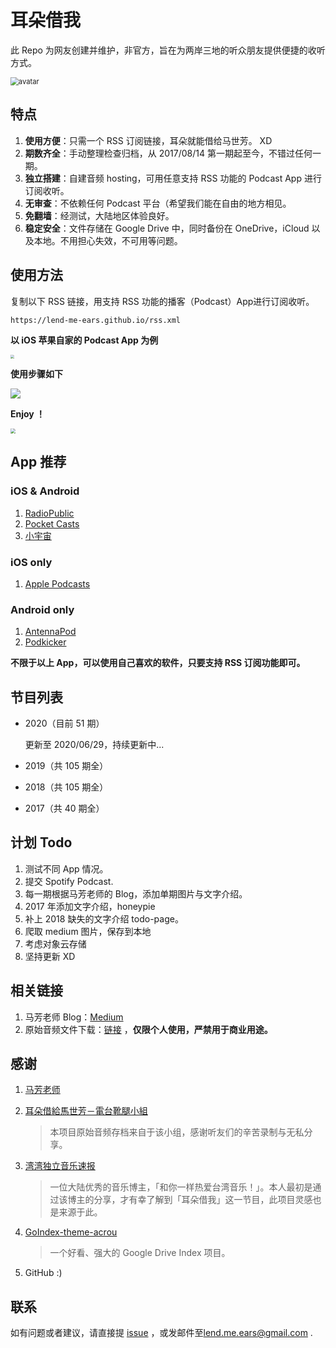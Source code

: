 # 耳朵借我

此 Repo 为网友创建并维护，非官方，旨在为两岸三地的听众朋友提供便捷的收听方式。



<img src="https://cloud.lend-me-ears.workers.dev/0:/image/avatar.png" alt="avatar" style="zoom:80%;" />



## 特点

1. **使用方便**：只需一个 RSS 订阅链接，耳朵就能借给马世芳。 XD
2. **期数齐全**：手动整理检查归档，从 2017/08/14 第一期起至今，不错过任何一期。
3. **独立搭建**：自建音频 hosting，可用任意支持 RSS 功能的 Podcast App 进行订阅收听。
4. **无审查**：不依赖任何 Podcast 平台（希望我们能在自由的地方相见。
5. **免翻墙**：经测试，大陆地区体验良好。
6. **稳定安全**：文件存储在 Google Drive 中，同时备份在 OneDrive，iCloud 以及本地。不用担心失效，不可用等问题。



## 使用方法
复制以下 RSS 链接，用支持 RSS 功能的播客（Podcast）App进行订阅收听。

```plain
https://lend-me-ears.github.io/rss.xml
```



**以 iOS 苹果自家的 Podcast App 为例**

<img src="https://cloud.lend-me-ears.workers.dev/0:/image/apple_podcast.png" style="zoom:40%;" />

**使用步骤如下**



![](https://cloud.lend-me-ears.workers.dev/0:/image/step.jpeg)



**Enjoy ！**

<img src="https://cloud.lend-me-ears.workers.dev/0:/image/preview.png" style="zoom:50%;" />

##  App 推荐

### iOS & Android

1. [RadioPublic](https://radiopublic.com) 
2. [Pocket Casts](https://www.pocketcasts.com)
3. [小宇宙](https://www.xiaoyuzhoufm.com)

### iOS only

1. [Apple Podcasts](https://apps.apple.com/cn/app/id525463029)

### Android only

1. [AntennaPod](https://antennapod.org)
2. [Podkicker](https://www.podkicker.com)



**不限于以上 App，可以使用自己喜欢的软件，只要支持 RSS 订阅功能即可。**



## 节目列表

- 2020（目前 51 期）

  更新至 2020/06/29，持续更新中...

- 2019（共 105 期全）

- 2018（共 105 期全）

- 2017（共 40 期全）



## 计划 Todo

1. 测试不同 App 情况。
2. 提交 Spotify Podcast.
3. 每一期根据马芳老师的 Blog，添加单期图片与文字介绍。
4. 2017 年添加文字介绍，honeypie
5. 补上 2018 缺失的文字介绍 todo-page。
4. 爬取 medium 图片，保存到本地
5. 考虑对象云存储
6. 坚持更新 XD



## 相关链接

1. 马芳老师 Blog：[Medium](https://medium.com/@mafang)
2. 原始音频文件下载：[链接](https://cloud.lend-me-ears.workers.dev) ，**仅限个人使用，严禁用于商业用途。** 



## 感谢

1. [马芳老师](https://www.facebook.com/shihfang.ma)

2. [耳朵借給馬世芳－電台靴腿小組](https://www.facebook.com/groups/258827734532615) 

   > 本项目原始音频存档来自于该小组，感谢听友们的辛苦录制与无私分享。

4. [湾湾独立音乐速报](https://weibo.com/rebelfreak) 

   > 一位大陆优秀的音乐博主，「和你一样热爱台湾音乐！」。本人最初是通过该博主的分享，才有幸了解到「耳朵借我」这一节目，此项目灵感也是来源于此。

5. [GoIndex-theme-acrou](https://github.com/Aicirou/goindex-theme-acrou) 

   > 一个好看、强大的 Google Drive Index 项目。

6. GitHub :)



## 联系

如有问题或者建议，请直接提 [issue](https://github.com/lend-me-ears/lend-me-ears/issues) ，或发邮件至[lend.me.ears@gmail.com](mailto:lend.me.ears@gmail.com])  .

